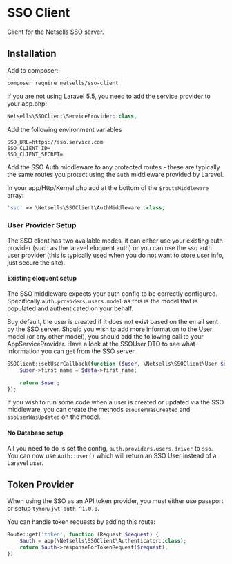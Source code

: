 # SSO Client
Client for the Netsells SSO server.

## Installation
Add to composer:
```bash
composer require netsells/sso-client
```

If you are not using Laravel 5.5, you need to add the service provider to your app.php:
```php
Netsells\SSOClient\ServiceProvider::class,
```

Add the following environment variables
```
SSO_URL=https://sso.service.com
SSO_CLIENT_ID=
SSO_CLIENT_SECRET=
```

Add the SSO Auth middleware to any protected routes - these are typically the same routes you protect using the `auth` middleware provided by Laravel.

In your app/Http/Kernel.php add at the bottom of the `$routeMiddleware` array:
```php
'sso' => \Netsells\SSOClient\AuthMiddleware::class,
```

### User Provider Setup

The SSO client has two available modes, it can either use your existing auth provider (such as the laravel eloquent auth) or you can use the sso auth user provider (this is typically used when you do not want to store user info, just secure the site).

#### Existing eloquent setup
The SSO middleware expects your auth config to be correctly configured. Specifically `auth.providers.users.model` as this is the model that is populated and authenticated on your behalf.

Buy default, the user is created if it does not exist based on the email sent by the SSO server. Should you wish to add more information to the User model (or any other model), you should add the following call to your AppServiceProvider. Have a look at the SSOUser DTO to see what information you can get from the SSO server.
```php
SSOClient::setUserCallback(function ($user, \Netsells\SSOClient\User $data) {
    $user->first_name = $data->first_name;

    return $user;
});
```

If you wish to run some code when a user is created or updated via the SSO middleware, you can create the methods `ssoUserWasCreated` and `ssoUserWasUpdated` on the model.

#### No Database setup
All you need to do is set the config, `auth.providers.users.driver` to `sso`. You can now use `Auth::user()` which will return an SSO User instead of a Laravel user.

## Token Provider

When using the SSO as an API token provider, you must either use passport or setup `tymon/jwt-auth ^1.0.0`.

You can handle token requests by adding this route:
```php
Route::get('token', function (Request $request) {
    $auth = app(\Netsells\SSOClient\Authenticator::class);
    return $auth->responseForTokenRequest($request);
})
```